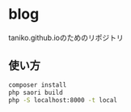 # blog
taniko.github.ioのためのリポジトリ

## 使い方
```sh
composer install
php saori build
php -S localhost:8000 -t local
```
